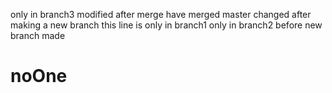 only in branch3
modified after merge
have merged
master changed after making a new branch
this line is only in branch1
only in branch2
before new branch made

# noOne
